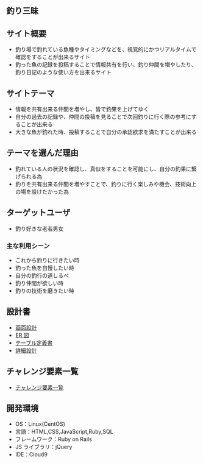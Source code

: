 ## 釣り三昧

## サイト概要

- 釣り場で釣れている魚種やタイミングなどを、視覚的にかつリアルタイムで確認をすることが出来るサイト
- 釣った魚の記録を投稿することで情報共有を行い、釣り仲間を増やしたり、釣り日記のような使い方を出来るサイト

## サイトテーマ

- 情報を共有出来る仲間を増やし、皆で釣果を上げてゆく
- 自分の過去の記録や、仲間の投稿を見ることで次回釣りに行く際の参考にすることが出来る
- 大きな魚が釣れた時、投稿することで自分の承認欲求を満たすことが出来る

## テーマを選んだ理由

- 釣れている人の状況を確認し、真似をすることを可能にし、自分の釣果に繋げられる為
- 釣りを共有出来る仲間を増やすことで、釣りに行く楽しみや機会、技術向上の場を設けたかった為

## ターゲットユーザ

- 釣り好きな老若男女

### 主な利用シーン

- これから釣りに行きたい時
- 釣った魚を自慢したい時
- 自分の釣行の道しるべ
- 釣り仲間が欲しい時
- 釣りの技術を磨きたい時

## 設計書

- [画面設計](https://app.diagrams.net/#G1CbKKdtFgcW4ZfoHJLMYyuAOY7M7jGJOK)
- [ER 図]()
- [テーブル定義書]()
- [詳細設計]()

## チャレンジ要素一覧

- [チャレンジ要素一覧](https://docs.google.com/spreadsheets/d/1PfIbBVp_023jARlbupzeOmXg3JC2-gzMrg0Pe-TMdU4/edit?usp=sharing)

## 開発環境

- OS：Linux(CentOS)
- 言語：HTML,CSS,JavaScript,Ruby,SQL
- フレームワーク：Ruby on Rails
- JS ライブラリ：jQuery
- IDE：Cloud9
